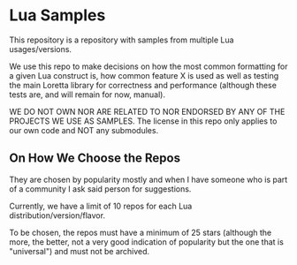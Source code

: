 # Lua Samples
This repository is a repository with samples from multiple Lua usages/versions.

We use this repo to make decisions on how the most common formatting for a given Lua construct is, how common feature X is used as well as testing the main Loretta library for correctness and performance (although these tests are, and will remain for now, manual).

WE DO NOT OWN NOR ARE RELATED TO NOR ENDORSED BY ANY OF THE PROJECTS WE USE AS SAMPLES. The license in this repo only applies to our own code and NOT any submodules.

## On How We Choose the Repos
They are chosen by popularity mostly and when I have someone who is part of a community I ask said person for suggestions.

Currently, we have a limit of 10 repos for each Lua distribution/version/flavor.

To be chosen, the repos must have a minimum of 25 stars (although the more, the better, not a very good indication of popularity but the one that is "universal") and must not be archived.